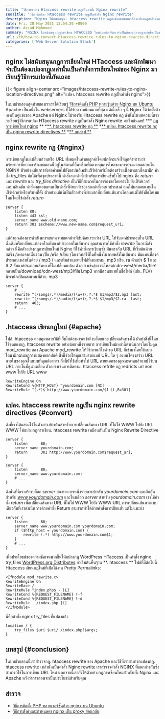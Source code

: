```yaml
---
title: "วิธีการแปลง Htaccess rewrite กฎเป็นคำสั่ง Nginx rewrite" 
seoTitle: "วิธีการแปลง Htaccess rewrite กฎเป็นคำสั่ง Nginx rewrite" 
description: "Nginx ไม่สนับสนุน. htaccess rewrite กฎดังนั้นนักพัฒนาต้องแปลงกฎเหล่านั้นเป็น Nginx rewrite directives มาเรียนรู้วิธีการแปลงนี้กันเถอะ" 
date: Fri, 28 May 2021 13:54:20 +0000
author: Assad Mahmood
summary: "NGINX ไม่สนับสนุนกฎการเขียน HTACCESS ใหม่และนักพัฒนาจำเป็นต้องแปลงกฎเหล่านั้นเป็นคำสั่ง NGINX rewrite มาเรียนรู้วิธีการแปลงนี้กันดีกว่า" 
url: /th/how-to-convert-htaccess-rewrite-rules-to-nginx-rewrite-directives/
categories: ['Web Server Solution Stack']
---
```


## nginx ไม่สนับสนุนกฎการเขียนใหม่ HTaccess และนักพัฒนาจำเป็นต้องแปลงกฎเหล่านั้นเป็นคำสั่งการเขียนใหม่ของ Nginx มาเรียนรู้วิธีการแปลงนี้กันเถอะ

{{< figure align=center src="images/htaccess-rewrite-rules-to-nginx-location-directives.png" alt="แปลง. htaccess rewrite กฎเป็นคำสั่ง nginx">}}

ในบทช่วยสอนสุดท้ายของเราเราได้เรียนรู้ [วิธีการติดตั้ง PHP หลายรุ่นด้วย Nginx บน Ubuntu][1] Apache เป็นหนึ่งใน webservers ที่ได้รับความนิยมมากที่สุด แต่เมื่อเร็ว ๆ นี้ Nginx ได้จัดตั้งตัวเองเป็นคู่แข่งของ Apache แต่ Nginx ไม่รองรับ Htaccess rewrite กฎ ดังนั้นในบทความนี้เราจะเรียนรู้วิธีการแปลง HTaccess rewrite กฎเป็นคำสั่ง Nginx rewrite มาเริ่มกันเลย!
  *** [กฎการเขียนใหม่ nginx][2] **
  *[**. htaccess rewrite กฎ **][3]
  *[** แปลง. htaccess rewrite กฎเป็น nginx rewrite directives **][4]
  *[** บทสรุป **][5]

## nginx rewrite กฎ {#nginx}
การเขียนกฎใหม่เปลี่ยนส่วนหรือ URL ทั้งหมดในคำขอลูกค้าโดยปกติจะแจ้งให้ลูกค้าทราบว่าทรัพยากรที่พวกเขาร้องขอตอนนี้อยู่ในสถานที่อื่นหรือเพื่อควบคุมการไหลของการประมวลผลภายใน NGINX ตัวอย่างเช่นการส่งต่อคำขอไปยังแอปพลิเคชันเซิร์ฟเวอร์เมื่อต้องสร้างเนื้อหาแบบไดนามิก คำสั่ง try_files มักใช้เพื่อจุดประสงค์นี้
คำสั่งสองคำสั่งสำหรับการเขียนซ้ำทั่วไป nginx คือ _return_ และ _rewrite_ และ _try_files directive_ เป็นวิธีที่สะดวกในการร้องขอโดยตรงไปยังเซิร์ฟเวอร์แอปพลิเคชัน
คำสั่งผลตอบแทนเป็นคำสั่งที่ง่ายกว่าของสองคำสั่งอเนกประสงค์ คุณใส่ผลตอบแทนในเซิร์ฟเวอร์หรือบริบทที่ตั้ง
ตัวอย่างเช่นนี่เป็นตัวอย่างที่ง่ายมากที่เปลี่ยนเส้นทางไคลเอนต์ไปยังชื่อโดเมนใหม่โดยใช้คำสั่ง _return_
```
server {
    listen 80;
    listen 443 ssl;
    server_name www.old-name.com;
    return 301 $scheme://www.new-name.com$request_uri;
}
```
แต่ถ้าคุณต้องการดำเนินการแยกความแตกต่างที่ซับซ้อนระหว่าง URL ให้จับองค์ประกอบใน URL ดั้งเดิมหรือเปลี่ยนแปลงหรือเพิ่มองค์ประกอบในเส้นทาง คุณสามารถใช้คำสั่ง _rewrite_ ในกรณีดังกล่าว
นี่คือตัวอย่างกฎการเขียนใหม่ Nginx ที่ใช้คำสั่งการเขียนซ้ำ มันตรงกับ URL ที่เริ่มต้นด้วยสตริง /เพลงจากนั้นรวม /สื่อ /หรือ /เสียง /ไดเรกทอรีที่ใดที่หนึ่งในภายหลังในเส้นทาง มันแทนที่องค์ประกอบเหล่านั้นด้วย / mp3 / และเพิ่มส่วนขยายไฟล์ที่เหมาะสม. mp3 หรือ. ra ตัวแปร $ 1 และ $ 2 จับองค์ประกอบเส้นทางที่ไม่เปลี่ยนแปลง ตัวอย่างเช่น/ดาวน์โหลด/cdn-west/media/file1 กลายเป็น/download/cdn-west/mp3/file1.mp3 หากมีส่วนขยายในชื่อไฟล์ (เช่น. FLV) นิพจน์จะปิดและแทนที่ด้วย. mp3
```
server {
    # ...
    rewrite ^(/songs/.*)/media/(\w+)\.?.*$ $1/mp3/$2.mp3 last;
    rewrite ^(/songs/.*)/audio/(\w+)\.?.*$ $1/mp3/$2.ra  last;
    return  403;
    # ...
}
```

## .htaccess เขียนกฎใหม่ {#apache}
ไฟล์. htaccess ควบคุมหลายวิธีที่เว็บไซต์สามารถเข้าถึงบล็อกและเปลี่ยนเส้นทางได้ มันทำสิ่งนี้โดยใช้ชุดของกฎ. htaccess rewrite อย่างน้อยหนึ่งรายการ การเขียนใหม่เหล่านี้ดำเนินการโดยโมดูล mod_rewrite ของ Apache
mod_rewrite ให้วิธีการแก้ไขคำขอ URL ที่เข้ามาโดยใช้แบบไดนามิกตามกฎการแสดงออกปกติ สิ่งนี้ช่วยให้คุณสามารถแมป URL ใด ๆ ลงบนโครงสร้าง URL ภายในของคุณในแบบที่คุณต้องการ สิ่งนี้ยังใช้เพื่อทำให้ URL ภายนอกของคุณสะอาดแล้วแมปไว้บน URL ภายในที่ดูน่าเกลียด
ตัวอย่างเช่นการติดตาม. htaccess refrite กฎ redricts url non www ไปยัง URL www
```
RewriteEngine On
RewriteCond %{HTTP_HOST} ^yourdomain.com [NC]
RewriteRule ^(.*)$ http://www.yourdomain.com/$1 [L,R=301]
```

## แปลง. htaccess rewrite กฎเป็น nginx rewrite directives {#convert}
ดังที่เราได้แสดงไว้ในตัวอย่างข้างต้นสำหรับการเปลี่ยนเส้นทาง URL ที่ไม่ใช่ WWW ไปยัง URL WWW ให้แปลงกฎการเขียน. htaccess rewrite เหมือนกันเป็น Nginx Rewrite Directive
```
server {
    listen      80;
    server_name yourdomain.com;
    return      301 http://www.yourdomain.com$request_uri;
}
 
server {
    listen      80;
    server_name www.yourdomain.com;
    # ...
}
```
ดังนั้นที่นี่เราสร้างบล็อก _server_ สองรายการหนึ่งรายการสำหรับ _yourdomain.com_ และอีกอันสำหรับ _www.yourdomain.com_ และในบล็อก _server_ สำหรับ _yourdomain.com_ เราใช้คำสั่ง _return_ เพื่อเปลี่ยนเส้นทาง URL ที่ไม่ใช่ WWW ไปยัง WWW URL
การเปลี่ยนเส้นทางแบบเดียวกับที่เราดำเนินการด้วยคำสั่ง Return สามารถทำได้ด้วยคำสั่งการเขียนซ้ำ แต่ไม่แนะนำ
```
server {
    listen      80;
    server_name www.yourdomain.com yourdomain.com;
    if ($http_host = yourdomain.com) {
        rewrite (.*) http://www.yourdomain.com$1;
    }
    # ...
}
```
เพื่อประโยชน์ของความชัดเจนมากขึ้นให้แปลงกฎ WordPress HTaccess เป็นคำสั่ง nginx try_files
[WordPress.org Distributes][6] ค่าเริ่มต้นพื้นฐาน **. htaccess ** ไฟล์ที่มีต่อไปนี้ Htaccess เขียนกฎใหม่ที่เปิดใช้งาน Pretty Permalinks:
```
<IfModule mod_rewrite.c>
RewriteEngine On
RewriteBase /
RewriteRule ^index.php$ - [L]
RewriteCond %{REQUEST_FILENAME} !-f
RewriteCond %{REQUEST_FILENAME} !-d
RewriteRule . /index.php [L]
</IfModule>
```
นี่คือคำสั่ง nginx try_files ที่แปลงแล้ว
```
location / {
    try_files $uri $uri/ /index.php?$args;
}
```

## บทสรุป {#conclusion}
ในบทช่วยสอนนี้เราสำรวจกฎ. htaccess rewrite ของ Apache และวิธีที่เราสามารถแปลงกฎ. htaccess rewrite เหล่านั้นเป็นคำสั่ง Nginx rewrite เราสำรวจคำสั่ง NGINX ที่แตกต่างกันซึ่งสามารถใช้ในการเขียน URL ใหม่ นอกจากนี้เรายังให้ตัวอย่างกฎการเขียนใหม่สำหรับทั้ง Nginx และ Apache หวังว่าการสอนจะเป็นประโยชน์สำหรับคุณ

## สำรวจ
  * [วิธีการติดตั้ง PHP หลายเวอร์ชันด้วย nginx บน Ubuntu][1]
  * [วิธีการตั้งค่าและกำหนดค่า nginx เป็น proxy ย้อนกลับ][7]

  
[1]: https://blog.containerize.com/web-server-solution-stack/how-to-install-multiple-php-versions-with-nginx-on-ubuntu/
[2]: #nginx
[3]: #apache
[4]: #convert
[5]: #conclusion
[6]: https://codex.wordpress.org/htaccess
[7]: https://blog.containerize.com/web-server-solution-stack/how-to-setup-and-configure-nginx-as-reverse-proxy/
